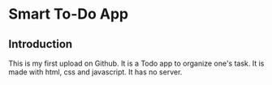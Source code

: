 # Smart To-Do App

## Introduction
This is my first upload on Github. It is a Todo app to organize one's task.
It is made with html, css and javascript. It has no server.
